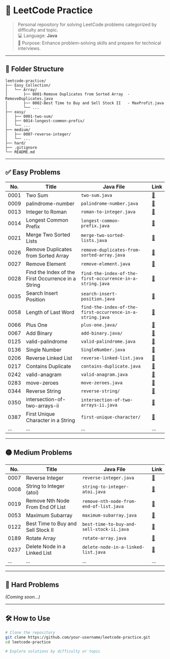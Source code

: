 
# 📘 LeetCode Practice

> Personal repository for solving LeetCode problems categorized by difficulty and topic.  
> 💻 Language: **Java**  
> 🧠 Purpose: Enhance problem-solving skills and prepare for technical interviews.

---

## 📁 Folder Structure

```
leetcode-practice/
├── Easy_Collection/
│   └── Array/
│       ├── 0001-Remove Duplicates from Sorted Array  - RemoveDuplicates.java
│       ├── 0002-Best Time to Buy and Sell Stock II   - MaxProfit.java
│       └── ...
├── easy/
│   ├── 0001-two-sum/
│   ├── 0014-longest-common-prefix/
│   └── ...
├── medium/
│   ├── 0007-reverse-integer/
│   └── ...
├── hard/
├── .gitignore
└── README.md
```

---

## ✅ Easy Problems

| No.  |              Title                                   | Java File                                                | Link                                                                                   |
|------|------------------------------------------------------|----------------------------------------------------------|----------------------------------------------------------------------------------------|
| 0001 | Two Sum                                              | `two-sum.java`                                           | [🔗](https://leetcode.com/problems/two-sum/)                                           |
| 0009 | palindrome-number                                    | `palindrome-number.java`                                 | [🔗](https://leetcode.com/problems/palindrome-number/)                                 |
| 0013 | Integer to Roman                                     | `roman-to-integer.java`                                  | [🔗](https://leetcode.com/problems/integer-to-roman/)                                  |
| 0014 | Longest Common Prefix                                | `longest-common-prefix.java`                             | [🔗](https://leetcode.com/problems/longest-common-prefix/)                             |
| 0021 | Merge Two Sorted Lists                               | `merge-two-sorted-lists.java`                            | [🔗](https://leetcode.com/problems/merge-two-sorted-lists/)                            |
| 0026 | Remove Duplicates from Sorted Array                  | `remove-duplicates-from-sorted-array.java`               | [🔗](https://leetcode.com/problems/remove-duplicates-from-sorted-array/)               |
| 0027 | Remove Element                                       | `remove-element.java`                                    | [🔗](https://leetcode.com/problems/remove-element)                                     |
| 0028 | Find the Index of the First Occurrence  in a String  | `find-the-index-of-the-first-occurrence-in-a-string.java`| [🔗](https://leetcode.com/problems/find-the-index-of-the-first-occurrence-in-a-string) |
| 0035 | Search Insert Position                               | `search-insert-position.java`                            | [🔗](https://leetcode.com/problems/search-insert-position/)                            |
| 0058 | Length of Last Word                                  | `find-the-index-of-the-first-occurrence-in-a-string.java`| [🔗](https://leetcode.com/problems/length-of-last-word/)                               |
| 0066 | Plus One                                             | `plus-one.java/`                                         | [🔗](https://leetcode.com/problems/plus-one/)                                          |
| 0067 | Add Binary                                           | `add-binary.java/`                                       | [🔗](https://leetcode.com/problems/add-binary/)                                        |
| 0125 | valid-palindrome                                     | `valid-palindrome.java`                                  | [🔗](https://leetcode.com/problems/valid-palindrome/)                                  |
| 0136 | Single Number                                        | `SingleNumber.java`                                      | [🔗](https://leetcode.com/problems/single-number/)                                     |
| 0206 | Reverse Linked List                                  | `reverse-linked-list.java`                               | [🔗](https://leetcode.com/problems/reverse-linked-list)                                |
| 0217 | Contains Duplicate                                   | `contains-duplicate.java`                                | [🔗](https://leetcode.com/problems/contains-duplicate/)                                |
| 0242 | valid-anagram                                        | `valid-anagram.java`                                     | [🔗](https://leetcode.com/problems/valid-anagram/)                                     |
| 0283 | move-zeroes                                          | `move-zeroes.java`                                       | [🔗](https://leetcode.com/problems/move-zeroes/)                                       |
| 0344 | Reverse String                                       | `reverse-string/`                                        | [🔗](https://leetcode.com/problems/reverse-string/)                                    |
| 0350 | intersection-of-two-arrays-ii                        | `intersection-of-two-arrays-ii.java`                     | [🔗](https://leetcode.com/problems/intersection-of-two-arrays-ii/)                     |
| 0387 | First Unique Character in a String                   | `first-unique-character/`                                | [🔗](https://leetcode.com/problems/first-unique-character-in-a-string/)                |
| ...  | ...                                                  | ...                                                      | ...                                                                                    |

---

## 🟡 Medium Problems

| No.  |              Title                                   | Java File                                                | Link                                                                                   |
|------|------------------------------------------------------|----------------------------------------------------------|----------------------------------------------------------------------------------------|
| 0007 | Reverse Integer                                      | `reverse-integer.java`                                   | [🔗](https://leetcode.com/problems/reverse-integer/)                                  |
| 0008 | String to Integer (atoi)                             | `string-to-integer-atoi.java`                            | [🔗](https://leetcode.com/problems/string-to-integer-atoi/)                           |
| 0019 | Remove Nth Node From End Of List                     | `remove-nth-node-from-end-of-list.java`                  | [🔗](https://leetcode.com/problems/remove-nth-node-from-end-of-list/)                 |
| 0053 | Maximum Subarray                                     | `maximum-subarray.java`                                  | [🔗](https://leetcode.com/problems/maximum-subarray/)                                 |
| 0122 | Best Time to Buy and Sell Stock II                   | `best-time-to-buy-and-sell-stock-ii.java`                | [🔗](https://leetcode.com/problems/best-time-to-buy-and-sell-stock-ii/)               |
| 0189 | Rotate Array                                         | `rotate-array.java`                                      | [🔗](https://leetcode.com/problems/rotate-array/)                                     |
| 0237 | Delete Node in a Linked List                         | `delete-node-in-a-linked-list.java`                      | [🔗](https://leetcode.com/problems/delete-node-in-a-linked-list/)                     |
| ...  | ...                                                  | ...                                                      | ...                                                                                    |

---

## 🔴 Hard Problems

_(Coming soon...)_

---

## 🛠️ How to Use

```bash
# Clone the repository
git clone https://github.com/your-username/leetcode-practice.git
cd leetcode-practice

# Explore solutions by difficulty or topic

